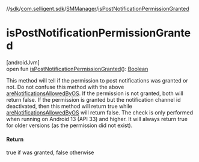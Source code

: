 //[sdk](../../../index.md)/[com.selligent.sdk](../index.md)/[SMManager](index.md)/[isPostNotificationPermissionGranted](is-post-notification-permission-granted.md)

# isPostNotificationPermissionGranted

[androidJvm]\
open fun [isPostNotificationPermissionGranted](is-post-notification-permission-granted.md)(): [Boolean](https://kotlinlang.org/api/latest/jvm/stdlib/kotlin/-boolean/index.html)

This method will tell if the permission to post notifications was granted or not. Do not confuse this method with the above [areNotificationsAllowedByOS](are-notifications-allowed-by-o-s.md). If the permission is not granted, both will return false. If the permission is granted but the notification channel id deactivated, then this method will return true while [areNotificationsAllowedByOS](are-notifications-allowed-by-o-s.md) will return false. The check is only performed when running on Android 13 (API 33) and higher. It will always return true for older versions (as the permission did not exist).

#### Return

true if was granted, false otherwise
